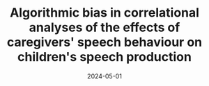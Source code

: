 ---
title: "Algorithmic bias in correlational analyses of the effects of caregivers&apos; speech behaviour on children&apos;s speech production"
collection: talks
paperurl: 'https://darcle.org/'
link: https://darcle.org/
type: talks,invitedtalks
date: 2024-05-01
venue: 'Daylong Audio Recordings of Children&apos;s Linguistic Environments (DARCLE), online'
authors: <b>Gautheron L.</b>
citation: ' Lucas Gautheron, &quot;Algorithmic bias in correlational analyses of the effects of caregivers&amp;apos; speech behaviour on children&amp;apos;s speech production.&quot; Daylong Audio Recordings of Children&amp;apos;s Linguistic Environments (DARCLE), online, 2024.'
---